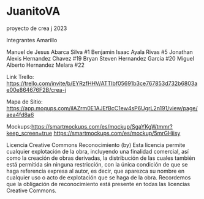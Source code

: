 # JuanitoVA
proyecto de crea j 2023

Integrantes Amarillo

Manuel de Jesus Abarca Silva #1
Benjamin Isaac Ayala Rivas #5
Jonathan Alexis Hernandez Chavez #19
Bryan Steven Hernandez Garcia #20
Miguel Alberto Hernandez Melara #22

Link Trello: https://trello.com/invite/b/EYRzfHHV/ATTIbf05691b3ce767853d732b6803ae00e864676F2B/crea-j

Mapa de Sitio: https://app.moqups.com/ilAZrm0E1AJEfBcC1ew4sP6UgrL2n191/view/page/aea4fd8a6

Mockups:https://smartmockups.com/es/mockup/SgaYKgWtmmr?keep_screen=true
https://smartmockups.com/es/mockup/5mrGHiisy

Licencia Creative Commons
Reconocimiento (by) Esta licencia permite cualquier explotación de la obra, incluyendo una finalidad comercial, así como la creación de obras derivadas, la distribución de las cuales también está permitida sin ninguna restricción, con la única condición de que se haga referencia expresa al autor, es decir, que aparezca su nombre en cualquier uso o acto de explotación que se haga de la obra. Recordemos que la obligación de reconocimiento está presente en todas las licencias Creative Commons.
